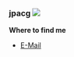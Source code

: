 ### jpacg ![](https://visitor-badge.laobi.icu/badge?page_id=jpacg.readme)

**Where to find me**

- [E-Mail](mailto:ijpacg_at_gmail_dot_com)
